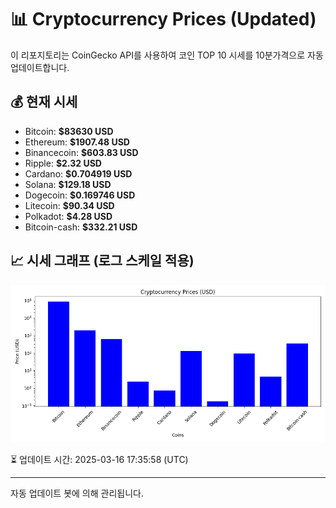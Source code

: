 
# 📊 Cryptocurrency Prices (Updated)

이 리포지토리는 CoinGecko API를 사용하여 코인 TOP 10 시세를 10분가격으로 자동 업데이트합니다.

## 💰 현재 시세
- Bitcoin: **$83630 USD**
- Ethereum: **$1907.48 USD**
- Binancecoin: **$603.83 USD**
- Ripple: **$2.32 USD**
- Cardano: **$0.704919 USD**
- Solana: **$129.18 USD**
- Dogecoin: **$0.169746 USD**
- Litecoin: **$90.34 USD**
- Polkadot: **$4.28 USD**
- Bitcoin-cash: **$332.21 USD**

## 📈 시세 그래프 (로그 스케일 적용)
![Crypto Prices](crypto_prices.png)

⏳ 업데이트 시간: 2025-03-16 17:35:58 (UTC)

---
자동 업데이트 봇에 의해 관리됩니다.
